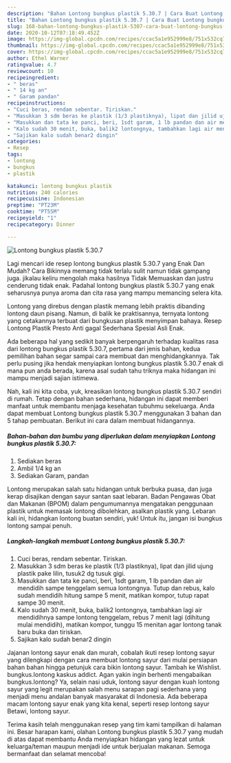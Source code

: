 ```yaml
---
description: "Bahan Lontong bungkus plastik 5.30.7 | Cara Buat Lontong bungkus plastik 5.30.7 Yang Enak Dan Mudah"
title: "Bahan Lontong bungkus plastik 5.30.7 | Cara Buat Lontong bungkus plastik 5.30.7 Yang Enak Dan Mudah"
slug: 168-bahan-lontong-bungkus-plastik-5307-cara-buat-lontong-bungkus-plastik-5307-yang-enak-dan-mudah
date: 2020-10-12T07:18:49.452Z
image: https://img-global.cpcdn.com/recipes/ccac5a1e952999e8/751x532cq70/lontong-bungkus-plastik-5307-foto-resep-utama.jpg
thumbnail: https://img-global.cpcdn.com/recipes/ccac5a1e952999e8/751x532cq70/lontong-bungkus-plastik-5307-foto-resep-utama.jpg
cover: https://img-global.cpcdn.com/recipes/ccac5a1e952999e8/751x532cq70/lontong-bungkus-plastik-5307-foto-resep-utama.jpg
author: Ethel Warner
ratingvalue: 4.7
reviewcount: 10
recipeingredient:
- " beras"
- " 14 kg an"
- " Garam pandan"
recipeinstructions:
- "Cuci beras, rendam sebentar. Tiriskan."
- "Masukkan 3 sdm beras ke plastik (1/3 plastiknya), lipat dan jilid ujung plastik pake lilin, tusuk2 dg tusuk gigi."
- "Masukkan dan tata ke panci, beri, 1sdt garam, 1 lb pandan dan air mendidih sampe tenggelam semua lontongnya. Tutup dan rebus, kalo sudah mendidih hitung sampe 5 menit, matikan kompor, tutup rapat sampe 30 menit."
- "Kalo sudah 30 menit, buka, balik2 lontongnya, tambahkan lagi air mendidihnya sampe lontong tenggelam, rebus 7 menit lagi (dihitung mulai mendidih), matikan kompor, tunggu 15 menitan agar lontong tanak baru buka dan tiriskan."
- "Sajikan kalo sudah benar2 dingin"
categories:
- Resep
tags:
- lontong
- bungkus
- plastik

katakunci: lontong bungkus plastik 
nutrition: 240 calories
recipecuisine: Indonesian
preptime: "PT23M"
cooktime: "PT55M"
recipeyield: "1"
recipecategory: Dinner

---
```



![Lontong bungkus plastik 5.30.7](https://img-global.cpcdn.com/recipes/ccac5a1e952999e8/751x532cq70/lontong-bungkus-plastik-5307-foto-resep-utama.jpg)

Lagi mencari ide resep lontong bungkus plastik 5.30.7 yang Enak Dan Mudah? Cara Bikinnya memang tidak terlalu sulit namun tidak gampang juga. jikalau keliru mengolah maka hasilnya Tidak Memuaskan dan justru cenderung tidak enak. Padahal lontong bungkus plastik 5.30.7 yang enak seharusnya punya aroma dan cita rasa yang mampu memancing selera kita.

Lontong yang direbus dengan plastik memang lebih praktis dibanding lontong daun pisang. Namun, di balik ke praktisannya, ternyata lontong yang cetakannya terbuat dari bungkusan plastik menyimpan bahaya. Resep Lontong Plastik Presto Anti gagal Sederhana Spesial Asli Enak.

Ada beberapa hal yang sedikit banyak berpengaruh terhadap kualitas rasa dari lontong bungkus plastik 5.30.7, pertama dari jenis bahan, kedua pemilihan bahan segar sampai cara membuat dan menghidangkannya. Tak perlu pusing jika hendak menyiapkan lontong bungkus plastik 5.30.7 enak di mana pun anda berada, karena asal sudah tahu triknya maka hidangan ini mampu menjadi sajian istimewa.


Nah, kali ini kita coba, yuk, kreasikan lontong bungkus plastik 5.30.7 sendiri di rumah. Tetap dengan bahan sederhana, hidangan ini dapat memberi manfaat untuk membantu menjaga kesehatan tubuhmu sekeluarga. Anda dapat membuat Lontong bungkus plastik 5.30.7 menggunakan 3 bahan dan 5 tahap pembuatan. Berikut ini cara dalam membuat hidangannya.

<!--inarticleads1-->

##### Bahan-bahan dan bumbu yang diperlukan dalam menyiapkan Lontong bungkus plastik 5.30.7:

1. Sediakan  beras
1. Ambil  1/4 kg an
1. Sediakan  Garam, pandan


Lontong merupakan salah satu hidangan untuk berbuka puasa, dan juga kerap disajikan dengan sayur santan saat lebaran. Badan Pengawas Obat dan Makanan (BPOM) dalam pengumumannya mengatakan penggunaan plastik untuk memasak lontong dibolehkan, asalkan plastik yang. Lebaran kali ini, hidangkan lontong buatan sendiri, yuk! Untuk itu, jangan isi bungkus lontong sampai penuh. 

<!--inarticleads2-->

##### Langkah-langkah membuat Lontong bungkus plastik 5.30.7:

1. Cuci beras, rendam sebentar. Tiriskan.
1. Masukkan 3 sdm beras ke plastik (1/3 plastiknya), lipat dan jilid ujung plastik pake lilin, tusuk2 dg tusuk gigi.
1. Masukkan dan tata ke panci, beri, 1sdt garam, 1 lb pandan dan air mendidih sampe tenggelam semua lontongnya. Tutup dan rebus, kalo sudah mendidih hitung sampe 5 menit, matikan kompor, tutup rapat sampe 30 menit.
1. Kalo sudah 30 menit, buka, balik2 lontongnya, tambahkan lagi air mendidihnya sampe lontong tenggelam, rebus 7 menit lagi (dihitung mulai mendidih), matikan kompor, tunggu 15 menitan agar lontong tanak baru buka dan tiriskan.
1. Sajikan kalo sudah benar2 dingin


Jajanan lontong sayur enak dan murah, cobalah ikuti resep lontong sayur yang dilengkapi dengan cara membuat lontong sayur dari mulai persiapan bahan bahan hingga petunjuk cara bikin lontong sayur. Tambah ke Wishlist. bungkus.lontong kaskus addict. Agan yakin ingin berhenti mengabaikan bungkus.lontong? Ya, selain nasi uduk, lontong sayur dengan kuah lontong sayur yang legit merupakan salah menu sarapan pagi sederhana yang menjadi menu andalan banyak masyarakat di Indonesia. Ada beberapa macam lontong sayur enak yang kita kenal, seperti resep lontong sayur Betawi, lontong sayur. 

Terima kasih telah menggunakan resep yang tim kami tampilkan di halaman ini. Besar harapan kami, olahan Lontong bungkus plastik 5.30.7 yang mudah di atas dapat membantu Anda menyiapkan hidangan yang lezat untuk keluarga/teman maupun menjadi ide untuk berjualan makanan. Semoga bermanfaat dan selamat mencoba!
